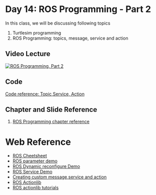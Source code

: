 # Day 14: ROS Programming - Part 2

In this class, we will be discussing following topics

1. Turtlesim programming
2. ROS Programming: topics, message, service and action

## Video Lecture


[![ROS Programming, Part 2](https://img.youtube.com/vi/87qJ3qP0jKY/0.jpg)](https://drive.google.com/file/d/1b2uLJCS73m2gLds5wITa_kx-0oJ9Byji/view?usp=sharing)


## Code

[Code reference: Topic,Service, Action](code/mastering_ros_demo_pkg/)
 
## Chapter and Slide Reference

1. [ROS Programming chapter reference](reference/reference_chapter.pdf)

# Web Reference

* [ROS Cheetsheet](https://clearpathrobotics.com/ros-robot-operating-system-cheat-sheet/)
* [ROS parameter demo](http://wiki.ros.org/roscpp_tutorials/Tutorials/Parameters)
* [ROS Dynamic reconfigure Demo](http://wiki.ros.org/roscpp_tutorials/Tutorials/Publisher%20and%20Subscriber%20with%20Parameters%20and%20Dynamic%20Reconfigure)
* [ROS Service Demo](http://wiki.ros.org/ROS/Tutorials/WritingServiceClient%28c%2B%2B%29)
* [Creating custom message,service and action](http://wiki.ros.org/ROS/Tutorials/CreatingMsgAndSrv)
* [ROS Actionlib](http://wiki.ros.org/actionlib)
* [ROS actionlib tutorials](http://wiki.ros.org/actionlib/Tutorials)

